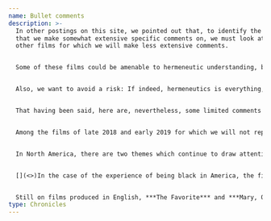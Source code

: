 ```yaml
---
name: Bullet comments
description: >-
  In other postings on this site, we pointed out that, to identify the films
  that we make somewhat extensive specific comments on, we must look at many
  other films for which we will make less extensive comments.


  Some of these films could be amenable to hermeneutic understanding, but time constraints and other factors make it difficult to comment extensively on a very large number of films. In some cases, indeed in the majority of cases, we simply run dry, we have nothing to add, in terms of hermeneutic analysis, to what is quite obvious from just viewing the film itself. In other word, the Movie Shrink cannot add much.


  Also, we want to avoid a risk: If indeed, hermeneutics is everything, and can apply to anything, then it runs the risk of being nothing.


  That having been said, here are, nevertheless, some limited comments we can offer on a variety of relalively recent films. Some may give way, later, to more detailed analyses.


  Among the films of late 2018 and early 2019 for which we will not report on here in detail , but which could be possibly lend themselves to a better understanding through hermeneutics, we will say a few words on some films from both North America and from outside our continent.


  In North America, there are two themes which continue to draw attention, films on the experience of being black in America, on the one hand, and films about the rise of female consciousness, on the other hand. Quite often, these elements, not surprisingly, cana be objects of analysis.


  [](<>)In the case of the experience of being black in America, the films that look at this question are often quite straightforward and do not need much interpretation from The Movie Shrink. That is the case with ***The Green Book*, *If Beale Street Could Speak*, *Moonlight*** and** *Ma***. In the case of ***Get Out***, released earlier than the current year, there may be more implicit elements, which may need to be looked at. For example, the fact that blacks, in the home of the hero’s white sweetheart, are kidnapped to use their body parts, is very intriguing and demands a second look. The implicit message, the elephant behind the film, as it were, might be that blacks are, yes, integrated in American society, but they are integrated only in specialized roles, not of course as body parts literally, but in very specialized roles, as musicians and sports figures for example. The more recent ***Us***, from the same director, is more difficult to decipher, and we will try to do this work more extensively in our regular section. This episode of a black family attacked by another black family, exactly similar to itself, as they are vacationing in their summer home near the beach, is very intriguing. It is difficult to identify the elephant behind the film. But because white families face the same danger in the small vacation village, it seems appropriate to take away an exclusively black interpretation to the film. Does the concluding images of the attackers, black and white, holding hands to traverse America from coast to coast suggests that , to find unity, we must first face our demons ? Possibly, but not entirely clear.


  Still on films produced in English, ***The Favorite*** and ***Mary, Queen of Scots***, both continue the rich vein of reassessing the role of women in society, a theme very present in recent years. A more recent aspect of this reassessment, present in both films, may be that the rivalry is less exclusively about men, or males, than other women. Whether that element is a sign of progress or of retreat is not altogether clear.
type: Chronicles
---
```

